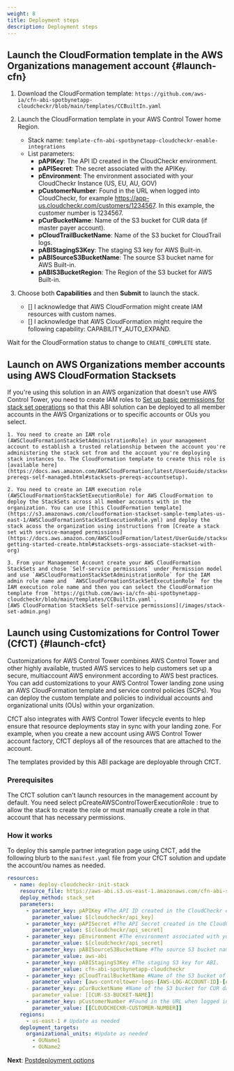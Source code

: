 ```yaml
---
weight: 8
title: Deployment steps
description: Deployment steps
---
```


## Launch the CloudFormation template in the AWS Organizations management account {#launch-cfn}

1. Download the CloudFormation template: `https://github.com/aws-ia/cfn-abi-spotbynetapp-cloudcheckr/blob/main/templates/CCBuiltIn.yaml`
2. Launch the CloudFormation template in your AWS Control Tower home Region.
    * Stack name: `template-cfn-abi-spotbynetapp-cloudcheckr-enable-integrations`
    * List parameters:
        * **pAPIKey**: The API ID created in the CloudCheckr environment.
        * **pAPISecret**: The secret associated with the APIKey.
        * **pEnvironment**: The environment associated with your CloudCheckr Instance (US, EU, AU, GOV)
        * **pCustomerNumber**: Found in the URL when logged into CloudCheckr, for example https://app-us.cloudcheckr.com/customers/1234567. In this example, the customer number is 1234567.
        * **pCurBucketName**: Name of the S3 bucket for CUR data (if master payer account).
        * **pCloudTrailBucketName**: Name of the S3 bucket for CloudTrail logs.
        * **pABIStagingS3Key**: The staging S3 key for AWS Built-in.
        * **pABISourceS3BucketName**: The source S3 bucket name for AWS Built-in.
        * **pABIS3BucketRegion**: The Region of the S3 bucket for AWS Built-in.

3. Choose both **Capabilities** and then **Submit** to launch the stack.
   - [] I acknowledge that AWS CloudFormation might create IAM resources with custom names.
   - [] I acknowledge that AWS CloudFormation might require the following capability: CAPABILITY_AUTO_EXPAND.

Wait for the CloudFormation status to change to `CREATE_COMPLETE` state.

## Launch on AWS Organizations member accounts using AWS CloudFormation Stacksets
If you're using this solution in an AWS organization that doesn't use AWS Control Tower, you need to create IAM roles to [Set up basic permissions for stack set operations](https://docs.aws.amazon.com/AWSCloudFormation/latest/UserGuide/stacksets-prereqs-self-managed.html#stacksets-prereqs-accountsetup) so that this ABI solution can be deployed to all member accounts in the AWS Organizations or to specific accounts or OUs you select.

    1. You need to create an IAM role (AWSCloudFormationStackSetAdministrationRole) in your management account to establish a trusted relationship between the account you're administering the stack set from and the account you're deploying stack instances to. The CloudFormation template to create this role is [available here](https://docs.aws.amazon.com/AWSCloudFormation/latest/UserGuide/stacksets-prereqs-self-managed.html#stacksets-prereqs-accountsetup).
    
    2. You need to create an IAM execution role (AWSCloudFormationStackSetExecutionRole) for AWS CloudFormation to deploy the StackSets across all member accounts with in the organization. You can use [this CloudFormation template](https://s3.amazonaws.com/cloudformation-stackset-sample-templates-us-east-1/AWSCloudFormationStackSetExecutionRole.yml) and deploy the stack acoss the organization using instructions from [Create a stack set with service-managed permissions](https://docs.aws.amazon.com/AWSCloudFormation/latest/UserGuide/stacksets-getting-started-create.html#stacksets-orgs-associate-stackset-with-org)
    
    3. From your Management Account create your AWS CloudFormation StackSets and chose `Self-service permissions` under Permission model and use `AWSCloudFormationStackSetAdministrationRole` for the IAM admin role name and  `AWSCloudFormationStackSetExecutionRole` for the IAM execution role name and then you can select the CloudFormation template from `https://github.com/aws-ia/cfn-abi-spotbynetapp-cloudcheckr/blob/main/templates/CCBuiltIn.yaml`.
    [AWS CloudFormation StackSets Self-service permissions](/images/stack-set-admin.png)


## Launch using Customizations for Control Tower (CfCT) {#launch-cfct}

Customizations for AWS Control Tower combines AWS Control Tower and other highly available, trusted AWS services to help customers set up a secure, multiaccount AWS environment according to AWS best practices. You can add customizations to your AWS Control Tower landing zone using an AWS CloudFormation template and service control policies (SCPs). You can deploy the custom template and policies to individual accounts and organizational units (OUs) within your organization.

CfCT also integrates with AWS Control Tower lifecycle events to hlep ensure that resource deployments stay in sync with your landing zone. For example, when you create a new account using AWS Control Tower account factory, CfCT deploys all of the resources that are attached to the account.

The templates provided by this ABI package are deployable through CfCT.

### Prerequisites

The CfCT solution can't launch resources in the management account by default. You need select pCreateAWSControlTowerExecutionRole : true to allow the stack to create the role or must manually create a role in that account that has necessary permissions.

### How it works

To deploy this sample partner integration page using CfCT, add the following blurb to the `manifest.yaml` file from your CfCT solution and update the account/ou names as needed.


```yaml
resources:
  - name: deploy-cloudcheckr-init-stack
    resource_file: https://aws-abi.s3.us-east-1.amazonaws.com/cfn-abi-spotbynetapp-cloudcheckr/templates/CCBuiltIn.yaml
    deploy_method: stack_set
    parameters:
      - parameter_key: pAPIKey #The API ID created in the CloudCheckr environment.
        parameter_value: $[cloudcheckr/api_key]
      - parameter_key: pAPISecret #The API Secret created in the CloudCheckr environment.
        parameter_value: $[cloudcheckr/api_secret]
      - parameter_key: pEnvironment #The environment associated with your CloudCheckr Instance (US, EU, AU, GOV)
        parameter_value: $[cloudcheckr/api_secret]
      - parameter_key: pABISourceS3BucketName #The source S3 bucket name for ABI.
        parameter_value: aws-abi
      - parameter_key: pABIStagingS3Key #The staging S3 key for ABI.
        parameter_value: cfn-abi-spotbynetapp-cloudcheckr
      - parameter_key: pCloudTrailBucketName #Name of the S3 bucket of the organizational CloudTrail.
        parameter_value: [aws-controltower-logs-[AWS-LOG-ACCOUNT-ID]-[AWS-CONTROL-TOWER-HOME-REGION]
      - parameter_key: pCurBucketName #Name of the S3 bucket for CUR data (If master payer account).
        parameter_value: [[CUR-S3-BUCKET-NAME]]
      - parameter_key: pCustomerNumber #Found in the URL when logged into CloudCheckr. Example: https://app-us.cloudcheckr.com/customers/1234567 (The number after /customers/  in this case the customer number would be 1234567).
        parameter_value: [[CLOUDCHECKR-CUSTOMER-NUMBER]]
    regions:
      - us-east-1 # Update as needed
    deployment_targets:
      organizational_units: #Update as needed
        - OUName1
        - OUName2
```

**Next**: [Postdeployment options](/post-deployment-steps/index.html)
